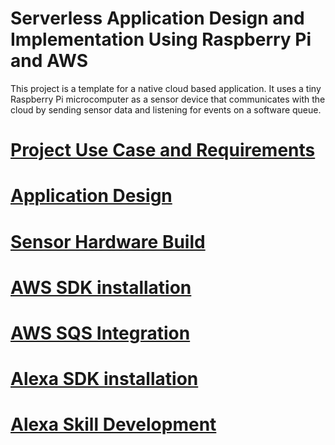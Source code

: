 # Serverless Application Design and Implementation Using Raspberry Pi and AWS
This project is a template for a native cloud based application. It uses a tiny Raspberry Pi microcomputer as a sensor device that communicates with the cloud by sending sensor data and listening for events on a software queue.

# [Project Use Case and Requirements](Use-case.md)
# [Application Design](Rpi-sensor2.md)
# [Sensor Hardware Build](Rpi-sensor.md)
# [AWS SDK installation](SDK-install.md)
# [AWS SQS Integration](SQS-Integration.md)
# [Alexa SDK installation](AlexaSDK.md)
# [Alexa Skill Development](AlexaSkillTemplate.md)
